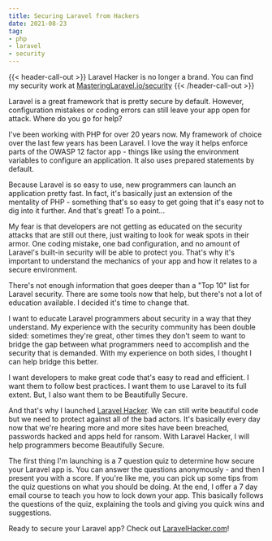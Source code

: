 ```yaml
---
title: Securing Laravel from Hackers
date: 2021-08-23
tag:
- php
- laravel
- security
---
```

{{< header-call-out >}}
Laravel Hacker is no longer a brand. You can find my security work at [MasteringLaravel.io/security](https://masteringlaravel.io/security?ref=as)
{{< /header-call-out >}}

Laravel is a great framework that is pretty secure by default. However, configuration mistakes or coding errors can still leave your app open for attack. Where do you go for help?

<!--more-->

I've been working with PHP for over 20 years now. My framework of choice over the last few years has been Laravel. I love the way it helps enforce parts of the OWASP 12 factor app - things like using the environment variables to configure an application.  It also uses prepared statements by default.

Because Laravel is so easy to use, new programmers can launch an application pretty fast. In fact, it's basically just an extension of the mentality of PHP - something that's so easy to get going that it's easy not to dig into it further. And that's great! To a point...

My fear is that developers are not getting as educated on the security attacks that are still out there, just waiting to look for weak spots in their armor.  One coding mistake, one bad configuration, and no amount of Laravel's built-in security will be able to protect you.  That's why it's important to understand the mechanics of your app and how it relates to a secure environment.

There's not enough information that goes deeper than a "Top 10" list for Laravel security.  There are some tools now that help, but there's not a lot of education available.  I decided it's time to change that. 

I want to educate Laravel programmers about security in a way that they understand.  My experience with the security community has been double sided: sometimes they're great, other times they don't seem to want to bridge the gap between what programmers need to accomplish and the security that is demanded.  With my experience on both sides, I thought I can help bridge this better.

I want developers to make great code that's easy to read and efficient. I want them to follow best practices. I want them to use Laravel to its full extent. But, I also want them to be Beautifully Secure.

And that's why I launched [Laravel Hacker](https://laravelhacker.com?ref=as). We can still write beautiful code but we need to protect against all of the bad actors.  It's basically every day now that we're hearing more and more sites have been breached, passwords hacked and apps held for ransom.  With Laravel Hacker, I will help programmers become Beautifully Secure.

The first thing I'm launching is a 7 question quiz to determine how secure your Laravel app is.  You can answer the questions anonymously - and then I present you with a score.  If you're like me, you can pick up some tips from the quiz questions on what you should be doing.  At the end, I offer a 7 day email course to teach you how to lock down your app. This basically follows the questions of the quiz, explaining the tools and giving you quick wins and suggestions.

Ready to secure your Laravel app?  Check out [LaravelHacker.com](https://laravelhacker.com?ref=as)!